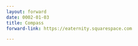 ```yaml
---
layout: forward
date: 0002-01-03
title: Compass
forward-link: https://eaternity.squarespace.com

---
```

